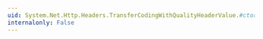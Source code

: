 ```yaml
---
uid: System.Net.Http.Headers.TransferCodingWithQualityHeaderValue.#ctor(System.String)
internalonly: False
---
```

